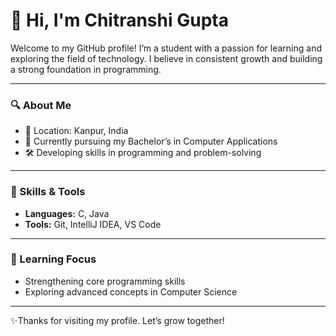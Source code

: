 # 👋 Hi, I'm Chitranshi Gupta

Welcome to my GitHub profile! I’m a student with a passion for learning and exploring the field of technology. I believe in consistent growth and building a strong foundation in programming.

---

### 🔍 About Me
- 📍 Location: Kanpur, India  
- 📖 Currently pursuing my Bachelor’s in Computer Applications  
- 🛠️ Developing skills in programming and problem-solving  

---

### 💼 Skills & Tools
- **Languages:** C, Java  
- **Tools:** Git, IntelliJ IDEA, VS Code  

---

### 🌱 Learning Focus
- Strengthening core programming skills  
- Exploring advanced concepts in Computer Science
  
---
✨️Thanks for visiting my profile. Let’s grow together!
